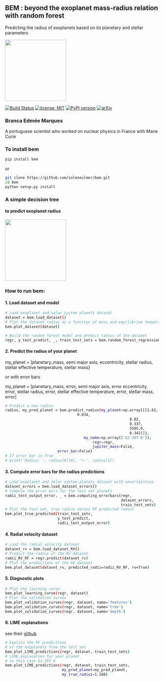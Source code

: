 ## BEM :  beyond the exoplanet mass-radius relation with random forest
Predicting the radius of exoplanets based on its planetary and stellar parameters

<img src="https://github.com/soleneulmer/bem/raw/master/figures/Bem.png" width="200">

[![Build Status](https://travis-ci.org/soleneulmer/bem.svg?branch=master)](https://travis-ci.org/soleneulmer/bem)
[![license: MIT](https://img.shields.io/badge/license-MIT-blue.svg)](https://github.com/soleneulmer/bem/LICENSE)
[![PyPI version](https://badge.fury.io/py/bem.svg)](https://badge.fury.io/py/bem)
[![arXiv](https://img.shields.io/badge/arXiv-1909.07392-%23B31B1B)](https://arxiv.org/abs/1909.07392)

### Branca Edmée Marques
A portuguese scientist who worked on nuclear physics in France with Marie Curie


### To install bem
```bash
pip install bem
```
or
```bash
git clone https://github.com/soleneulmer/bem.git
cd bem
python setup.py install
```

### A simple decision tree
#### to predict exoplanet radius

<img src="https://github.com/soleneulmer/bem/raw/master/figures/decision_tree.png" width="200">

### How to run bem:
#### 1. Load dataset and model
```bash
# Load exoplanet and solar system planets dataset
dataset = bem.load_dataset()
# Plot the dataset radius as a function of mass and equilibrium temperature
bem.plot_dataset(dataset)
```
```bash
# Build the random forest model and predict radius of the dataset
regr, y_test_predict, _, train_test_sets = bem.random_forest_regression(dataset)
```
#### 2. Predict the radius of your planet

my_planet = [planetary_mass,
             semi major axis,
             eccentricity,
             stellar radius,
             stellar effective temperature,
             stellar mass]

or with error bars

my_planet = [planetary_mass, error,
             semi major axis, error
             eccentricity, error,
             stellar radius, error,
             stellar effective temperature, error,
             stellar mass, error]
```bash
# Predict a new radius
radius, my_pred_planet = bem.predict_radius(my_planet=np.array([[1.63,
								 0.034,
                                                 		 0.02,
                                                 		 0.337,
                                                 		 3505.0,
                                                 		 0.342]]),
                        		    my_name=np.array(['GJ 357 b']),
                            		    regr=regr,
                            		    jupiter_mass=False,
					    error_bar=False)
# If error_bar is True
# print('Radius: ', radius[0][0], '+-', radius[1])
```

#### 3. Compute error bars for the radius predictions
```bash
# Load exoplanet and solar system planets dataset with uncertainties
dataset_errors = bem.load_dataset_errors()
# Compute the error bars for the test set planets
radii_test_output_error, _ = bem.computing_errorbars(regr,
                                                     dataset_errors,
                                                     train_test_sets)
# Plot the test set, true radius versus RF predicted radius
bem.plot_true_predicted(train_test_sets,
                        y_test_predict,
                        radii_test_output_error)

```

#### 4. Radial velocity dataset
```bash
# Load the radial velocity dataset
dataset_rv = bem.load_dataset_RV()
# Predict the radius of the RV dataset
radii_RV_RF = regr.predict(dataset_rv)
# Plot the predictions of the RV dataset
bem.plot_dataset(dataset_rv, predicted_radii=radii_RV_RF, rv=True)
```

#### 5. Diagnostic plots
```bash
# Plot the learning curve
bem.plot_learning_curve(regr, dataset)
# Plot the validation curves
bem.plot_validation_curves(regr, dataset, name='features')
bem.plot_validation_curves(regr, dataset, name='tree')
bem.plot_validation_curves(regr, dataset, name='depth')
```

#### 6. LIME explanations 
see their [github](https://github.com/marcotcr/lime)
```bash
# Explain the RF predictions
# of the exoplanets from the test set
bem.plot_LIME_predictions(regr, dataset, train_test_sets)
# LIME explanation for your planet
# in this case GJ 357 b
bem.plot_LIME_predictions(regr, dataset, train_test_sets,
                          my_pred_planet=my_pred_planet,
                          my_true_radius=1.166)
```
